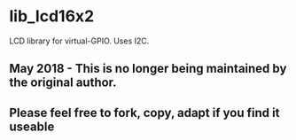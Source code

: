 lib_lcd16x2
===========

LCD library for virtual-GPIO. Uses I2C.

## May 2018 - This is no longer being maintained by the original author.
## Please feel free to fork, copy, adapt if you find it useable
